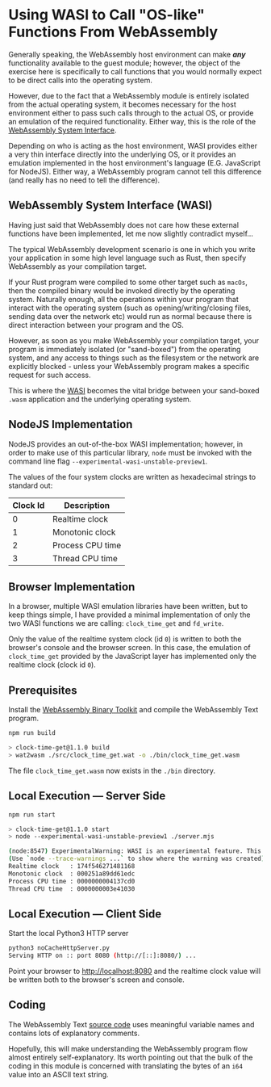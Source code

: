 # Using WASI to Call "OS-like" Functions From WebAssembly

Generally speaking, the WebAssembly host environment can make ***any*** functionality available to the guest module; however, the object of the exercise here is specifically to call functions that you would normally expect to be direct calls into the operating system.

However, due to the fact that a WebAssembly module is entirely isolated from the actual operating system, it becomes necessary for the host environment either to pass such calls through to the actual OS, or provide an emulation of the required functionality.
Either way, this is the role of the [WebAssembly System Interface](https://wasi.dev/).

Depending on who is acting as the host environment, WASI provides either a very thin interface directly into the underlying OS, or it provides an emulation implemented in the host environment's language (E.G. JavaScript for NodeJS).
Either way, a WebAssembly program cannot tell this difference (and really has no need to tell the difference).

## WebAssembly System Interface (WASI)

Having just said that WebAssembly does not care how these external functions have been implemented, let me now slightly contradict myself...

The typical WebAssembly development scenario is one in which you write your application in some high level language such as Rust, then specify WebAssembly as your compilation target.

If your Rust program were compiled to some other target such as `macOs`, then the compiled binary would be invoked directly by the operating system.
Naturally enough, all the operations within your program that interact with the operating system (such as opening/writing/closing files, sending data over the network etc) would run as normal because there is direct interaction between your program and the OS.

However, as soon as you make WebAssembly your compilation target, your program is immediately isolated (or "sand-boxed") from the operating system, and any access to things such as the filesystem or the network are explicitly blocked - unless your WebAssembly program makes a specific request for such access.

This is where the [WASI](https://wasi.dev/) becomes the vital bridge between your sand-boxed `.wasm` application and the underlying operating system.

## NodeJS Implementation

NodeJS provides an out-of-the-box WASI implementation; however, in order to make use of this particular library, `node` must be invoked with the command line flag `--experimental-wasi-unstable-preview1`.

The values of the four system clocks are written as hexadecimal strings to standard out:

| Clock Id | Description
|---|---
| 0 | Realtime clock
| 1 | Monotonic clock
| 2 | Process CPU time
| 3 | Thread CPU time

## Browser Implementation

In a browser, multiple WASI emulation libraries have been written, but to keep things simple, I have provided a minimal implementation of only the two WASI functions we are calling: `clock_time_get` and `fd_write`.

Only the value of the realtime system clock (id `0`) is written to both the browser's console and the browser screen.
In this case, the emulation of `clock_time_get` provided by the JavaScript layer has implemented only the realtime clock (clock id `0`).

## Prerequisites

Install the [WebAssembly Binary Toolkit](https://github.com/WebAssembly/wabt) and compile the WebAssembly Text program.

```bash
npm run build

> clock-time-get@1.1.0 build
> wat2wasm ./src/clock_time_get.wat -o ./bin/clock_time_get.wasm
```

The file `clock_time_get.wasm` now exists in the `./bin` directory.

## Local Execution &mdash; Server Side

```bash
npm run start

> clock-time-get@1.1.0 start
> node --experimental-wasi-unstable-preview1 ./server.mjs

(node:8547) ExperimentalWarning: WASI is an experimental feature. This feature could change at any time
(Use `node --trace-warnings ...` to show where the warning was created)
Realtime clock   : 174f546271481168
Monotonic clock  : 000251a89dd61edc
Process CPU time : 0000000004137cd0
Thread CPU time  : 0000000003e41030
```

## Local Execution &mdash; Client Side

  Start the local Python3 HTTP server

``` bash
python3 noCacheHttpServer.py
Serving HTTP on :: port 8080 (http://[::]:8080/) ...
```

Point your browser to <http://localhost:8080> and the realtime clock value will be written both to the browser's screen and console.

## Coding

The WebAssembly Text [source code](./src/clock_time_get.wat) uses meaningful variable names and contains lots of explanatory comments.

Hopefully, this will make understanding the WebAssembly program flow almost entirely self-explanatory.
Its worth pointing out that the bulk of the coding in this module is concerned with translating the bytes of an `i64` value into an ASCII text string.
